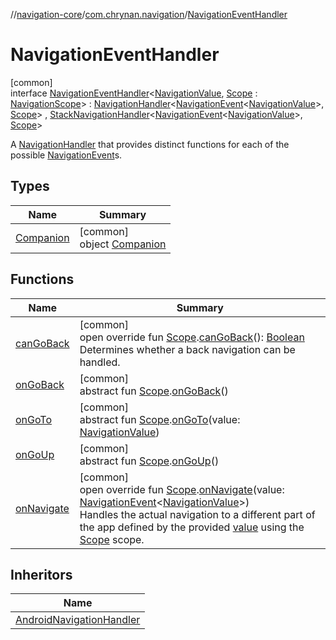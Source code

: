 //[navigation-core](../../../index.md)/[com.chrynan.navigation](../index.md)/[NavigationEventHandler](index.md)

# NavigationEventHandler

[common]\
interface [NavigationEventHandler](index.md)&lt;[NavigationValue](index.md), [Scope](index.md) : [NavigationScope](../-navigation-scope/index.md)&gt; : [NavigationHandler](../-navigation-handler/index.md)&lt;[NavigationEvent](../-navigation-event/index.md)&lt;[NavigationValue](index.md)&gt;, [Scope](index.md)&gt; , [StackNavigationHandler](../-stack-navigation-handler/index.md)&lt;[NavigationEvent](../-navigation-event/index.md)&lt;[NavigationValue](index.md)&gt;, [Scope](index.md)&gt; 

A [NavigationHandler](../-navigation-handler/index.md) that provides distinct functions for each of the possible [NavigationEvent](../-navigation-event/index.md)s.

## Types

| Name | Summary |
|---|---|
| [Companion](-companion/index.md) | [common]<br>object [Companion](-companion/index.md) |

## Functions

| Name | Summary |
|---|---|
| [canGoBack](can-go-back.md) | [common]<br>open override fun [Scope](index.md).[canGoBack](can-go-back.md)(): [Boolean](https://kotlinlang.org/api/latest/jvm/stdlib/kotlin/-boolean/index.html)<br>Determines whether a back navigation can be handled. |
| [onGoBack](on-go-back.md) | [common]<br>abstract fun [Scope](index.md).[onGoBack](on-go-back.md)() |
| [onGoTo](on-go-to.md) | [common]<br>abstract fun [Scope](index.md).[onGoTo](on-go-to.md)(value: [NavigationValue](index.md)) |
| [onGoUp](on-go-up.md) | [common]<br>abstract fun [Scope](index.md).[onGoUp](on-go-up.md)() |
| [onNavigate](on-navigate.md) | [common]<br>open override fun [Scope](index.md).[onNavigate](on-navigate.md)(value: [NavigationEvent](../-navigation-event/index.md)&lt;[NavigationValue](index.md)&gt;)<br>Handles the actual navigation to a different part of the app defined by the provided [value](on-navigate.md) using the [Scope](index.md) scope. |

## Inheritors

| Name |
|---|
| [AndroidNavigationHandler](../-android-navigation-handler/index.md) |
